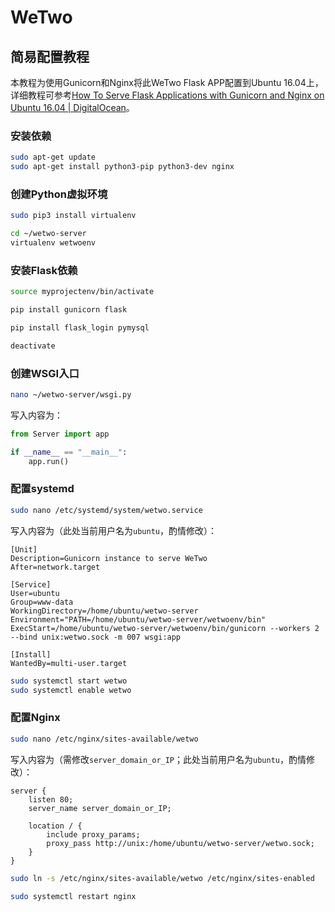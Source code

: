 # WeTwo

## 简易配置教程

本教程为使用Gunicorn和Nginx将此WeTwo Flask APP配置到Ubuntu 16.04上，详细教程可参考[How To Serve Flask Applications with Gunicorn and Nginx on Ubuntu 16.04 | DigitalOcean](https://www.digitalocean.com/community/tutorials/how-to-serve-flask-applications-with-gunicorn-and-nginx-on-ubuntu-16-04)。

### 安装依赖

```bash
sudo apt-get update
sudo apt-get install python3-pip python3-dev nginx
```

### 创建Python虚拟环境

```bash
sudo pip3 install virtualenv
```

```bash
cd ~/wetwo-server
virtualenv wetwoenv
```

### 安装Flask依赖

```bash
source myprojectenv/bin/activate
```

```bash
pip install gunicorn flask
```

```bash
pip install flask_login pymysql
```

```bash
deactivate
```

### 创建WSGI入口

```bash
nano ~/wetwo-server/wsgi.py
```

写入内容为：

```python
from Server import app

if __name__ == "__main__":
    app.run()
```

### 配置systemd

```bash
sudo nano /etc/systemd/system/wetwo.service
```

写入内容为（此处当前用户名为`ubuntu`，酌情修改）：

```
[Unit]
Description=Gunicorn instance to serve WeTwo
After=network.target

[Service]
User=ubuntu
Group=www-data
WorkingDirectory=/home/ubuntu/wetwo-server
Environment="PATH=/home/ubuntu/wetwo-server/wetwoenv/bin"
ExecStart=/home/ubuntu/wetwo-server/wetwoenv/bin/gunicorn --workers 2 --bind unix:wetwo.sock -m 007 wsgi:app

[Install]
WantedBy=multi-user.target
```

```bash
sudo systemctl start wetwo
sudo systemctl enable wetwo
```

### 配置Nginx

```bash
sudo nano /etc/nginx/sites-available/wetwo
```

写入内容为（需修改`server_domain_or_IP`；此处当前用户名为`ubuntu`，酌情修改）：

```
server {
    listen 80;
    server_name server_domain_or_IP;

    location / {
        include proxy_params;
        proxy_pass http://unix:/home/ubuntu/wetwo-server/wetwo.sock;
    }
}
```

```bash
sudo ln -s /etc/nginx/sites-available/wetwo /etc/nginx/sites-enabled
```

```bash
sudo systemctl restart nginx
```
